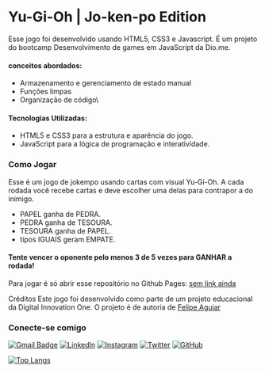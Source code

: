 # Yu-Gi-Oh | Jo-ken-po Edition

Esse jogo foi desenvolvido usando HTML5, CSS3 e Javascript. É um projeto do bootcamp Desenvolvimento de games em JavaScript da Dio.me. 

#### conceitos abordados:
- Armazenamento e gerenciamento de estado manual
- Funções limpas
- Organização de código\

#### Tecnologias Utilizadas:
- HTML5 e CSS3 para a estrutura e aparência do jogo.
- JavaScript para a lógica de programação e interatividade.


### Como Jogar
Esse é um jogo de jokempo usando cartas com visual Yu-Gi-Oh. A cada rodada você recebe cartas e deve escolher uma delas para contrapor a do inimigo. 
- PAPEL ganha de PEDRA.
- PEDRA ganha de TESOURA.
- TESOURA ganha de PAPEL.
- tipos IGUAIS geram EMPATE.
#### Tente vencer o oponente pelo menos 3 de 5 vezes para GANHAR a rodada!

Para jogar é só abrir esse repositório no Github Pages:
[sem link ainda]()




Créditos
Este jogo foi desenvolvido como parte de um projeto educacional da Digital Innovation One. O projeto é de autoria de [Felipe Aguiar](https://github.com/felipeAguiarCode)


### Conecte-se comigo

[![Gmail Badge](https://img.shields.io/badge/-lucas.melo.sketches@gmail.com-010?style=for-the-badge&logo=Gmail&logoColor=80EE00&link=mailto:lucas.melo.sketches@gmail.com)](mailto:lucas.melo.sketches@gmail.com)
[![LinkedIn](https://img.shields.io/badge/-LinkedIn-333?style=for-the-badge&logo=linkedin&logoColor=80EE00)](https://www.linkedin.com/in/lucas-silva-melo-41ba23223/)
[![Instagram](https://img.shields.io/badge/Instagram-010?style=for-the-badge&logo=instagram&logoColor=80EE00)](https://www.instagram.com/lucas.melo.sketches)
[![Twitter](https://img.shields.io/badge/Twitter-333?style=for-the-badge&logo=twitter&logoColor=80EE00)](https://twitter.com/GoTyCuS)
[![GitHub](https://img.shields.io/github/followers/LucasMeloSketches?label=follow&style=social)](LINK-DO-SEU-GITHUB)


[![Top Langs](https://github-readme-stats.vercel.app/api/top-langs/?username=LucasMeloSketches&layout=compact&theme=merko)](https://github.com/LucasMeloSketches)
